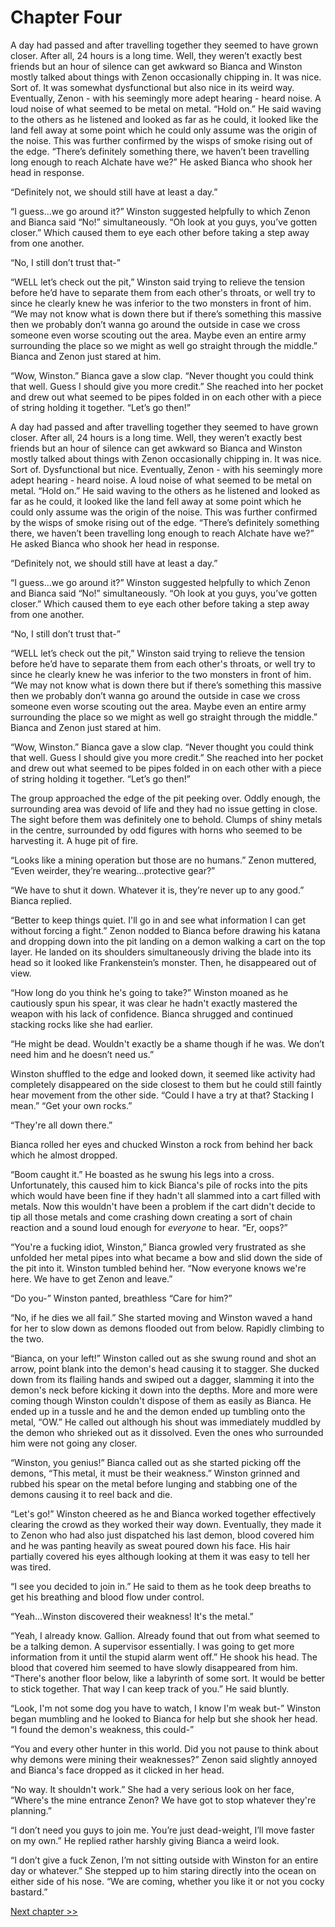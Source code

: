 # Chapter Four

A day had passed and after travelling together they seemed to have grown closer. After all, 24 hours is a long time. Well, they weren’t exactly best friends but an hour of silence can get awkward so Bianca and Winston mostly talked about things with Zenon occasionally chipping in. It was nice. Sort of. It was somewhat dysfunctional but also nice in its weird way. Eventually, Zenon - with his seemingly more adept hearing - heard noise. A loud noise of what seemed to be metal on metal. “Hold on.” He said waving to the others as he listened and looked as far as he could, it looked like the land fell away at some point which he could only assume was the origin of the noise. This was further confirmed by the wisps of smoke rising out of the edge. “There’s definitely something there, we haven’t been travelling long enough to reach Alchate have we?” He asked Bianca who shook her head in response. 

“Definitely not, we should still have at least a day.” 

“I guess…we go around it?” Winston suggested helpfully to which Zenon and Bianca said “No!” simultaneously. “Oh look at you guys, you’ve gotten closer.” Which caused them to eye each other before taking a step away from one another. 

“No, I still don’t trust that-”

“WELL let’s check out the pit,” Winston said trying to relieve the tension before he’d have to separate them from each other's throats, or well try to since he clearly knew he was inferior to the two monsters in front of him. “We may not know what is down there but if there’s something this massive then we probably don’t wanna go around the outside in case we cross someone even worse scouting out the area. Maybe even an entire army surrounding the place so we might as well go straight through the middle.” Bianca and Zenon just stared at him.

“Wow, Winston.” Bianca gave a slow clap. “Never thought you could think that well. Guess I should give you more credit.” She reached into her pocket and drew out what seemed to be pipes folded in on each other with a piece of string holding it together. “Let’s go then!”

A day had passed and after travelling together they seemed to have grown closer. After all, 24 hours is a long time. Well, they weren’t exactly best friends but an hour of silence can get awkward so Bianca and Winston mostly talked about things with Zenon occasionally chipping in. It was nice. Sort of. Dysfunctional but nice. Eventually, Zenon - with his seemingly more adept hearing - heard noise. A loud noise of what seemed to be metal on metal. “Hold on.” He said waving to the others as he listened and looked as far as he could, it looked like the land fell away at some point which he could only assume was the origin of the noise. This was further confirmed by the wisps of smoke rising out of the edge. “There’s definitely something there, we haven’t been travelling long enough to reach Alchate have we?” He asked Bianca who shook her head in response. 

“Definitely not, we should still have at least a day.” 

“I guess…we go around it?” Winston suggested helpfully to which Zenon and Bianca said “No!” simultaneously. “Oh look at you guys, you’ve gotten closer.” Which caused them to eye each other before taking a step away from one another. 

“No, I still don’t trust that-”

“WELL let’s check out the pit,” Winston said trying to relieve the tension before he’d have to separate them from each other's throats, or well try to since he clearly knew he was inferior to the two monsters in front of him. “We may not know what is down there but if there’s something this massive then we probably don’t wanna go around the outside in case we cross someone even worse scouting out the area. Maybe even an entire army surrounding the place so we might as well go straight through the middle.” Bianca and Zenon just stared at him.

“Wow, Winston.” Bianca gave a slow clap. “Never thought you could think that well. Guess I should give you more credit.” She reached into her pocket and drew out what seemed to be pipes folded in on each other with a piece of string holding it together. “Let’s go then!”

The group approached the edge of the pit peeking over. Oddly enough, the surrounding area was devoid of life and they had no issue getting in close. The sight before them was definitely one to behold. Clumps of shiny metals in the centre, surrounded by odd figures with horns who seemed to be harvesting it. A huge pit of fire. 

“Looks like a mining operation but those are no humans.” Zenon muttered, “Even weirder, they’re wearing…protective gear?”

“We have to shut it down. Whatever it is, they’re never up to any good.” Bianca replied.

“Better to keep things quiet. I'll go in and see what information I can get without forcing a fight.” Zenon nodded to Bianca before drawing his katana and dropping down into the pit landing on a demon walking a cart on the top layer. He landed on its shoulders simultaneously driving the blade into its head so it looked like Frankenstein’s monster. Then, he disappeared out of view.

“How long do you think he's going to take?” Winston moaned as he cautiously spun his spear, it was clear he hadn't exactly mastered the weapon with his lack of confidence. Bianca shrugged and continued stacking rocks like she had earlier.

“He might be dead. Wouldn't exactly be a shame though if he was. We don’t need him and he doesn’t need us.”

Winston shuffled to the edge and looked down, it seemed like activity had completely disappeared on the side closest to them but he could still faintly hear movement from the other side. “Could I have a try at that? Stacking I mean.”
“Get your own rocks.”

“They're all down there.”

Bianca rolled her eyes and chucked Winston a rock from behind her back which he almost dropped. 

“Boom caught it.” He boasted as he swung his legs into a cross. Unfortunately, this caused him to kick Bianca's pile of rocks into the pits which would have been fine if they hadn't all slammed into a cart filled with metals. Now this wouldn't have been a problem if the cart didn't decide to tip all those metals and come crashing down creating a sort of chain reaction and a sound loud enough for _everyone_ to hear. “Er, oops?”

“You're a fucking idiot, Winston,” Bianca growled very frustrated as she unfolded her metal pipes into what became a bow and slid down the side of the pit into it. Winston tumbled behind her. “Now everyone knows we're here. We have to get Zenon and leave.”

“Do you-” Winston panted, breathless “Care for him?”

“No, if he dies we all fail.” She started moving and Winston waved a hand for her to slow down as demons flooded out from below. Rapidly climbing to the two.

“Bianca, on your left!” Winston called out as she swung round and shot an arrow, point blank into the demon's head causing it to stagger. She ducked down from its flailing hands and swiped out a dagger, slamming it into the demon's neck before kicking it down into the depths. More and more were coming though Winston couldn't dispose of them as easily as Bianca. He ended up in a tussle and he and the demon ended up tumbling onto the metal, “OW.” He called out although his shout was immediately muddled by the demon who shrieked out as it dissolved. Even the ones who surrounded him were not going any closer.

“Winston, you genius!” Bianca called out as she started picking off the demons, “This metal, it must be their weakness.” Winston grinned and rubbed his spear on the metal before lunging and stabbing one of the demons causing it to reel back and die. 

“Let's go!” Winston cheered as he and Bianca worked together effectively clearing the crowd as they worked their way down. Eventually, they made it to Zenon who had also just dispatched his last demon, blood covered him and he was panting heavily as sweat poured down his face. His hair partially covered his eyes although looking at them it was easy to tell her was tired.

“I see you decided to join in.” He said to them as he took deep breaths to get his breathing and blood flow under control.

“Yeah…Winston discovered their weakness! It's the metal.”

“Yeah, I already know. Gallion. Already found that out from what seemed to be a talking demon. A supervisor essentially. I was going to get more information from it until the stupid alarm went off.” He shook his head. The blood that covered him seemed to have slowly disappeared from him. “There's another floor below, like a labyrinth of some sort. It would be better to stick together. That way I can keep track of you.” He said bluntly.

“Look, I'm not some dog you have to watch, I know I'm weak but-” Winston began mumbling and he looked to Bianca for help but she shook her head. “I found the demon's weakness, this could-”

“You and every other hunter in this world. Did you not pause to think about why demons were mining their weaknesses?” Zenon said slightly annoyed and Bianca's face dropped as it clicked in her head.

“No way. It shouldn't work.” She had a very serious look on her face, “Where's the mine entrance Zenon? We have got to stop whatever they're planning.”

“I don’t need you guys to join me. You’re just dead-weight, I’ll move faster on my own.” He replied rather harshly giving Bianca a weird look.

“I don’t give a fuck Zenon, I’m not sitting outside with Winston for an entire day or whatever.” She stepped up to him staring directly into the ocean on either side of his nose. “We are coming, whether you like it or not you cocky bastard.”


[Next chapter >>](<Chapter 5.md>)
